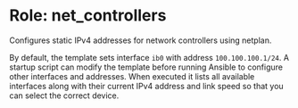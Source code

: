# Role: net_controllers

Configures static IPv4 addresses for network controllers using netplan.

By default, the template sets interface `ib0` with address `100.100.100.1/24`.
A startup script can modify the template before running Ansible to configure
other interfaces and addresses. When executed it lists all available interfaces
along with their current IPv4 address and link speed so that you can select the
correct device.
